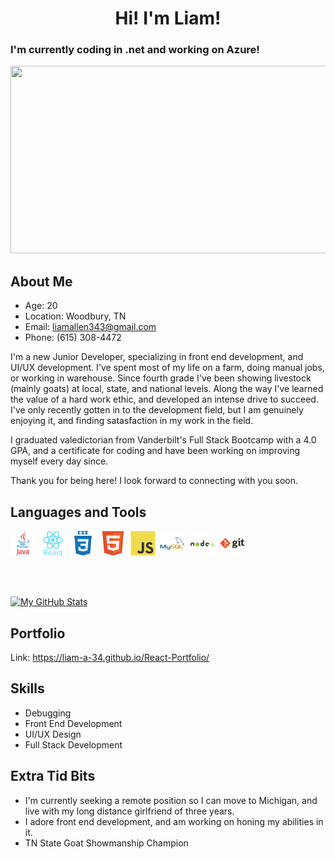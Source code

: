 <h1 align="center">Hi! I'm Liam!</h1>

<h3>I'm currently coding in .net and working on Azure!</h3>

<div align="center">
  <img src="https://media.giphy.com/media/dWesBcTLavkZuG35MI/giphy.gif" width="600" height="300"/>
</div>

## About Me

* Age: 20
* Location: Woodbury, TN
* Email: liamallen343@gmail.com
* Phone: (615) 308-4472

I'm a new Junior Developer, specializing in front end development, and UI/UX development. I've spent most of my life on a farm, doing manual jobs, or working in warehouse.
Since fourth grade I've been showing livestock (mainly goats) at local, state, and national levels. Along the way I've learned the value of a hard work ethic, and developed an intense drive to succeed. I've only recently gotten in to the development field, but I am genuinely enjoying it, and finding satasfaction in my work in the field. 

I graduated valedictorian from Vanderbilt's Full Stack Bootcamp with a 4.0 GPA, and a certificate for coding and have been working on improving myself every day since.

Thank you for being here! I look forward to connecting with you soon.

## Languages and Tools

<div>
  <img src="https://github.com/devicons/devicon/blob/master/icons/java/java-original-wordmark.svg" title="Java" alt="Java" width="40" height="40"/>&nbsp;
  <img src="https://github.com/devicons/devicon/blob/master/icons/react/react-original-wordmark.svg" title="React" alt="React" width="40" height="40"/>&nbsp;
  <img src="https://github.com/devicons/devicon/blob/master/icons/css3/css3-plain-wordmark.svg"  title="CSS3" alt="CSS" width="40" height="40"/>&nbsp;
  <img src="https://github.com/devicons/devicon/blob/master/icons/html5/html5-original.svg" title="HTML5" alt="HTML" width="40" height="40"/>&nbsp;
  <img src="https://github.com/devicons/devicon/blob/master/icons/javascript/javascript-original.svg" title="JavaScript" alt="JavaScript" width="40" height="40"/>&nbsp;
  <img src="https://github.com/devicons/devicon/blob/master/icons/mysql/mysql-original-wordmark.svg" title="MySQL"  alt="MySQL" width="40" height="40"/>&nbsp;
  <img src="https://github.com/devicons/devicon/blob/master/icons/nodejs/nodejs-original-wordmark.svg" title="NodeJS" alt="NodeJS" width="40" height="40"/>&nbsp;
  <img src="https://github.com/devicons/devicon/blob/master/icons/git/git-original-wordmark.svg" title="Git" **alt="Git" width="40" height="40"/>
</div>

<br></br>

 [![My GitHub Stats](https://github-readme-stats.vercel.app/api/?username=Liam-a-34&count_private=true&theme=tokyonight&showicons=true)]()

## Portfolio

Link: https://liam-a-34.github.io/React-Portfolio/

## Skills

* Debugging
* Front End Development
* UI/UX Design
* Full Stack Development

## Extra Tid Bits

* I'm currently seeking a remote position so I can move to Michigan, and live with my long distance girlfriend of three years.
* I adore front end development, and am working on honing my abilities in it.
* TN State Goat Showmanship Champion
